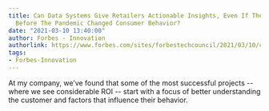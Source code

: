 ```yaml
---
title: Can Data Systems Give Retailers Actionable Insights, Even If They Were Designed
  Before The Pandemic Changed Consumer Behavior?
date: "2021-03-10 13:40:00"
author: Forbes - Innovation
authorlink: https://www.forbes.com/sites/forbestechcouncil/2021/03/10/can-data-systems-give-retailers-actionable-insights-even-if-they-were-designed-before-the-pandemic-changed-consumer-behavior/
tags:
- Forbes-Innovation
---
```

At my company, we’ve found that some of the most successful projects -- where we see considerable ROI -- start with a focus of better understanding the customer and factors that influence their behavior.
